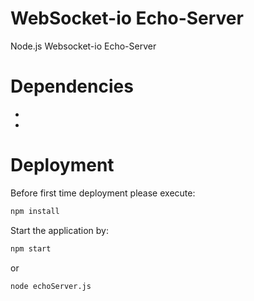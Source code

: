 # WebSocket-io Echo-Server
Node.js Websocket-io Echo-Server

# Dependencies
* [Node.js]: http://nodejs.org/
* [socket.io]: https://github.com/LearnBoost/websocket.io

# Deployment
Before first time deployment please execute:
```bash
npm install
```
Start the application by:
```bash
npm start
```

or

```bash
node echoServer.js
```